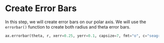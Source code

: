 # Create Error Bars

In this step, we will create error bars on our polar axis. We will use the `errorbar()` function to create both radius and theta error bars.

```python
ax.errorbar(theta, r, xerr=0.25, yerr=0.1, capsize=7, fmt="o", c="seagreen")
```
